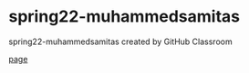 # spring22-muhammedsamitas
spring22-muhammedsamitas created by GitHub Classroom

[page](https://bu-ie-360.github.io/spring22-muhammedsamitas/)
